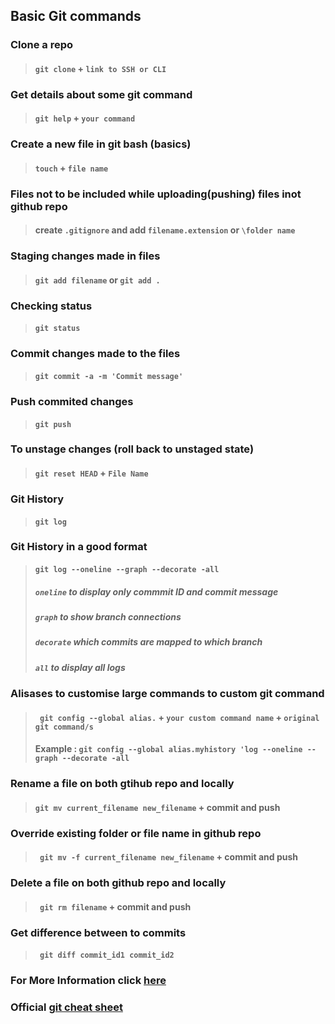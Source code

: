## Basic Git commands

### Clone a repo
> #### ` git clone ` + ` link to SSH or CLI `

### Get details about some git command
> #### ` git help ` + ` your command `

### Create a new file in git bash (basics)
> #### ` touch ` + ` file name `

### Files not to be included while uploading(pushing) files inot github repo
> #### create ` .gitignore ` and add ` filename.extension ` or ` \folder name `

### Staging changes made in files 
> #### ` git add filename ` or ` git add . ` 

### Checking status
> #### ` git status `

### Commit changes made to the files
> #### ` git commit -a -m 'Commit message' `

### Push commited changes
> #### ` git push `

### To unstage changes (roll back to unstaged state)
> #### ` git reset HEAD ` + ` File Name `

### Git History
> #### ` git log `

### Git History in a good format
> #### ` git log --oneline --graph --decorate -all `
> ##### ` oneline ` to display only commmit ID and commit message
> ##### ` graph ` to show branch connections 
> ##### ` decorate ` which commits are mapped to which branch
> ##### ` all ` to display all logs

### Alisases to customise large commands to custom git command
> #### ` git config --global alias.` + ` your custom command name ` + ` original git command/s `
> #### Example : ` git config --global alias.myhistory 'log --oneline --graph --decorate -all `

### Rename a file on both gtihub repo and locally
> #### ` git mv current_filename new_filename ` + commit and push

### Override existing folder or file name in github repo
> #### ` git mv -f current_filename new_filename` + commit and push

### Delete a file on both github repo and locally
> #### ` git rm filename` + commit and push

### Get difference between to commits
> #### ` git diff commit_id1 commit_id2`

### For More Information  click [here](https://git-scm.com/docs)

### Official [git cheat sheet](https://training.github.com/downloads/github-git-cheat-sheet.pdf)